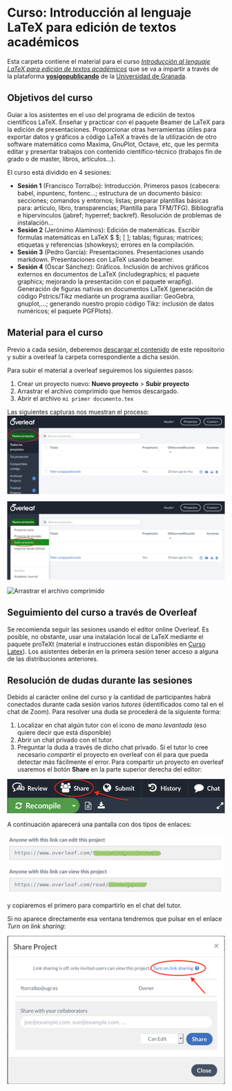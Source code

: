 # Curso: Introducción al lenguaje LaTeX para edición de textos académicos

Esta carpeta contiene el material para el curso [*Introducción al lenguaje LaTeX para edición de textos académicos*](https://sites.google.com/go.ugr.es/yosigopublicando/los-cursos#h.1rvelu5hbhsq) que se va a impartir a través de la plataforma [**yosigopublicando**](https://sites.google.com/go.ugr.es/yosigopublicando/principal) de la [Universidad de Granada](https://www.ugr.es/).

## Objetivos del curso

Guiar a los asistentes en el uso del programa de edición de textos científicos LaTeX. Enseñar y practicar con el paquete Beamer de LaTeX para la edición de presentaciones. Proporcionar otras herramientas útiles para exportar datos y gráficos a código LaTeX a través de la utilización de otro software matemático como Maxima, GnuPlot, Octave, etc, que les permita editar y presentar trabajos con contenido científico-técnico (trabajos fin de grado o de master, libros, artículos…). 


El curso está dividido en 4 sesiones:
- **Sesión 1** (Francisco Torralbo): Introducción. Primeros pasos (cabecera: babel, inpuntenc, fontenc...; estructura de un documento básico: secciones; comandos y entornos; listas; preparar plantillas básicas para: artículo, libro, transparencias; Plantilla para TFM/TFG). Bibliografía e hipervínculos (jabref; hyperref; backref). Resolución de problemas de instalación...
- **Sesión 2** (Jerónimo Alaminos): Edición de matemáticas. Escribir fórmulas matemáticas en LaTeX $ $; \[ \]; tablas; figuras; matrices; etiquetas y referencias (showkeys); errores en la compilación.
- **Sesión 3** (Pedro García): Presentaciones. Presentaciones usando markdown. Presentaciones con LaTeX usando beamer.
- **Sesión 4** (Óscar Sánchez): Gráficos. Inclusión de archivos gráficos externos en documentos de LaTeX (includegraphics; el paquete graphicx; mejorando la presentación con el paquete wrapfig). Generación de figuras nativas en documentos LaTeX (generación de código Pstrics/Tikz mediante un programa auxiliar: GeoGebra, gnuplot,...; generando nuestro propio código Tikz: inclusión de datos numéricos; el paquete PGFPlots).

## Material para el curso

Previo a cada sesión, deberemos [descargar el contenido](https://github.com/latex-mat-ugr/curso-virtual-2021/archive/main.zip) de este repositorio y subir a overleaf la carpeta correspondiente a dicha sesión. 

Para subir el material a overleaf seguiremos los siguientes pasos:

1. Crear un proyecto nuevo: **Nuevo proyecto** > **Subir proyecto**
2. Arrastrar el archivo comprimido que hemos descargado.
3. Abrir el archivo `mi primer documento.tex`

Las siguientes capturas nos muestran el proceso:
![Crear nuevo proyecto](https://github.com/latex-mat-ugr/curso-virtual-2021/blob/main/Sesi%C3%B3n%201/Presentaci%C3%B3n/img/overleaf-crear-proyecto.png?raw=true)

![Subir proyecto](https://github.com/latex-mat-ugr/curso-virtual-2021/blob/main/Sesi%C3%B3n%201/Presentaci%C3%B3n/img/overleaf-subir-proyecto.png?raw=true)

![Arrastrar el archivo comprimido](https://github.com/latex-mat-ugr/curso-virtual-2021/blob/main/Sesi%C3%B3n%201/Presentaci%C3%B3n/img/overleaf-arrastrar-zip.png?raw=true)

## Seguimiento del curso a través de Overleaf

Se recomienda seguir las sesiones usando el editor online Overleaf. Es posible, no obstante, usar una instalación local de LaTeX mediante el paquete proTeXt (material e instrucciones están disponibles en [Curso Latex](README.md)). Los asistentes deberán en la primera sesión tener acceso a alguna de las distribuciones anteriores.

## Resolución de dudas durante las sesiones

Debido al carácter online del curso y la cantidad de participantes habrá conectados durante cada sesión varios *tutores* (identificados como tal en el chat de Zoom). Para resolver una duda se procederá de la siguiente forma:

1. Localizar en chat algún tutor con el icono de *mano levantada* (eso quiere decir que está disponible)
2. Abrir un chat privado con el tutor.
3. Preguntar la duda a través de dicho chat privado. Si el tutor lo cree necesario *compartir* el proyecto en overleaf con él para que pueda detectar más fácilmente el error. Para compartir un proyecto en overleaf usaremos el botón **Share** en la parte superior derecha del editor:

![Compartir un proyecto en Overleaf](img/how-to-share-overleaf.PNG)

A continuación aparecerá una pantalla con dos tipos de enlaces:

![Enlaces para compartir un proyecto en Overleaf](img/link-sharing-overleaf.png?raw=true)

y copiaremos el primero para compartirlo en el chat del tutor.

Si no aparece directamente esa ventana tendremos que pulsar en el enlace *Turn on link sharing*:

![Activar los enlaces para compartir un proyecto en Overleaf](img/turn-on-link-sharing-overleaf.png?raw=true)
